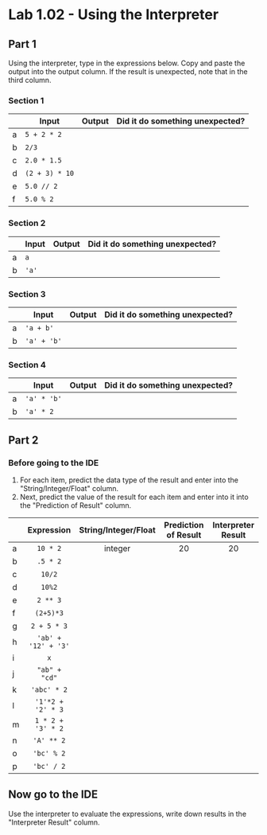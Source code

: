 # Lab 1.02 - Using the Interpreter

## Part 1

Using the interpreter, type in the expressions below. Copy and paste the output into the output column. If the result is unexpected, note that in the third column.

### Section 1

| |**Input** |      **Output**    |**Did it do something unexpected?**|
|-| ----| ------- | ----------- |
|a| `5 + 2 * 2` || |
|b| `2/3` || |
|c| `2.0 * 1.5`|| |
|d| `(2 + 3) * 10`|| |
|e| `5.0 // 2` || |
|f| `5.0 % 2` || | |

### Section 2

||**Input** |     **Output**    |**Did it do something unexpected?**|
|-| ----| ------- | ----------- |
|a| `a` || |
|b|`'a'`|| | |

### Section 3

||**Input** |     **Output**    |**Did it do something unexpected?**|
|-| ----| ------- | ----------- |
|a| `'a + b'`|| |
|b| `'a' + 'b'`||| |

### Section 4

||**Input** |     **Output**    |**Did it do something unexpected?**|
|-| ----| ------- | ----------- |
|a| `'a' * 'b'` || |
|b| `'a' * 2` || | |

## Part 2

### Before going to the IDE

1. For each item, predict the data type of the result and enter into the "String/Integer/Float" column.
2. Next, predict the value of the result for each item and enter into it into the "Prediction of Result" column.

||     **Expression**     | **String/Integer/Float** | **Prediction of Result** | **Interpreter Result** |
|-| :------------------: | :-----------------------: | :--------------------: | :-----------------: |
|a| `10 * 2`            | integer  |    20   |         20         |
|b| `.5 * 2`           |  |   |                   |
|c| `10/2`             |  |   |                   |
|d| `10%2`             |  |   |                   |
|e| `2 ** 3`           |  |   |                   |
|f| `(2+5)*3`          |  |   |                   |
|g| `2 + 5 * 3`        |  |   |                   |
|h| `'ab' + '12' + '3'`|  |   |                   |
|i| `x`                |  |   |                   |
|j| `"ab" + "cd"`      |  |   |                   |
|k| `'abc' * 2`        |  |   |                   |
|l| `'1'*2 + '2' * 3`  |  |   |                   |
|m| `1 * 2 + '3' * 2`  |  |   |                   |
|n| `'A' ** 2`         |  |   |                   |
|o| `'bc' % 2`         |  |   |                   |
|p| `'bc' / 2`         |  |   |                   |

## Now go to the IDE

Use the interpreter to evaluate the expressions, write down results in the "Interpreter Result" column.
